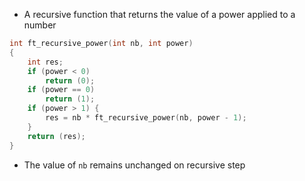 - A recursive function that returns the value of a power applied to a number

```c
int ft_recursive_power(int nb, int power)
{
    int res;
    if (power < 0)
        return (0);
    if (power == 0)
        return (1);
    if (power > 1) {
        res = nb * ft_recursive_power(nb, power - 1);
    }
    return (res);
}
```

- The value of `nb` remains unchanged on recursive step

